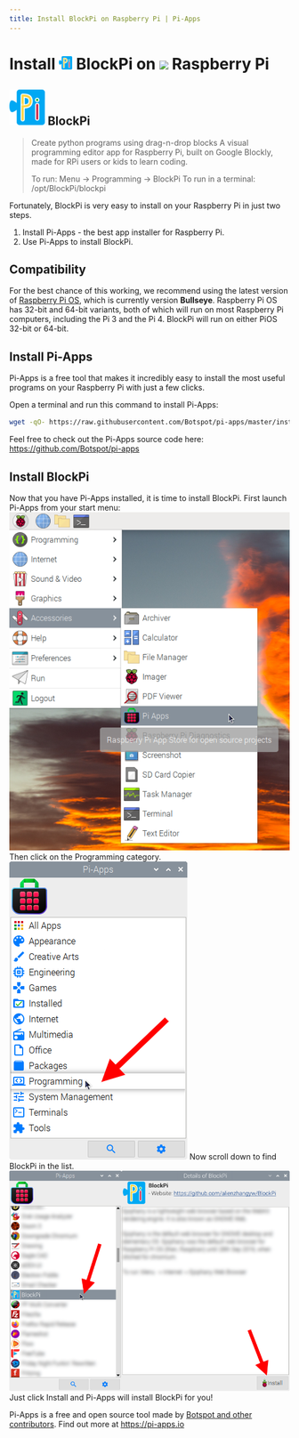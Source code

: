 ```yaml
---
title: Install BlockPi on Raspberry Pi | Pi-Apps
---
```

<div class="simple-install-content content">

# Install <img src="/img/app-icons/BlockPi/icon-64.png" height=24> BlockPi on <img src=https://www.vectorlogo.zone/logos/raspberrypi/raspberrypi-icon.svg height=24> Raspberry Pi

## <img src="/img/app-icons/BlockPi/icon-64.png"> BlockPi
> Create python programs using drag-n-drop blocks
> A visual programming editor app for Raspberry Pi, built on Google Blockly, made for RPi users or kids to learn coding.
> 
> To run: Menu -> Programming -> BlockPi
> To run in a terminal: /opt/BlockPi/blockpi

Fortunately, BlockPi is very easy to install on your Raspberry Pi in just two steps.
1. Install Pi-Apps - the best app installer for Raspberry Pi.
2. Use Pi-Apps to install BlockPi.
</div>
<div class="simple-install-content content">

## Compatibility
For the best chance of this working, we recommend using the latest version of [Raspberry Pi OS](https://www.raspberrypi.com/software/), which is currently version **Bullseye**.
Raspberry Pi OS has 32-bit and 64-bit variants, both of which will run on most Raspberry Pi computers, including the Pi 3 and the Pi 4.
BlockPi will run on either PiOS 32-bit or 64-bit.
</div>
<div class="simple-install-content content">

## Install Pi-Apps

Pi-Apps is a free tool that makes it incredibly easy to install the most useful programs on your Raspberry Pi with just a few clicks.

Open a terminal and run this command to install Pi-Apps:
```bash
wget -qO- https://raw.githubusercontent.com/Botspot/pi-apps/master/install | bash
```
Feel free to check out the Pi-Apps source code here: https://github.com/Botspot/pi-apps
</div>
<div class="simple-install-content content">

## Install BlockPi

Now that you have Pi-Apps installed, it is time to install BlockPi.
First launch Pi-Apps from your start menu:
<img src="/img/start-menu.png">
Then click on the Programming category.
<img src="/img/category-selections/Programming.png">
Now scroll down to find BlockPi in the list.
<img src="/img/app-icons/BlockPi/app-selection.png">
Just click Install and Pi-Apps will install BlockPi for you!
</div>
<div class="simple-install-content content">

Pi-Apps is a free and open source tool made by [Botspot and other contributors](/about/#contributors). Find out more at https://pi-apps.io
</div>
